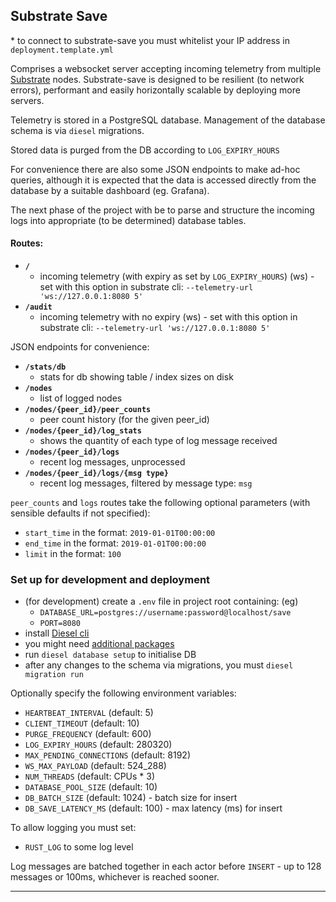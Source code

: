 ## Substrate Save

\* to connect to substrate-save you must whitelist your IP address in `deployment.template.yml`

Comprises a websocket server accepting incoming telemetry from multiple 
[Substrate](https://github.com/paritytech/substrate) nodes. Substrate-save is designed to be resilient (to network errors), 
performant and easily horizontally scalable by deploying more servers.

Telemetry is stored in a PostgreSQL database. Management of the database schema is via `diesel` migrations.

Stored data is purged from the DB according to `LOG_EXPIRY_HOURS`

For convenience there are also some JSON endpoints to make ad-hoc queries, although it is expected that 
the data is accessed directly from the database by a suitable dashboard (eg. Grafana).

The next phase of the project with be to parse and structure the incoming logs into 
appropriate (to be determined) database tables.

#### Routes:

- **`/`** 
  - incoming telemetry (with expiry as set by `LOG_EXPIRY_HOURS`) (ws) - set with this option in substrate cli: `--telemetry-url 'ws://127.0.0.1:8080 5'`
- **`/audit`** 
  - incoming telemetry with no expiry (ws) - set with this option in substrate cli: `--telemetry-url 'ws://127.0.0.1:8080 5'`

JSON endpoints for convenience:
- **`/stats/db`** 
  - stats for db showing table / index sizes on disk
- **`/nodes`** 
  - list of logged nodes
- **`/nodes/{peer_id}/peer_counts`** 
  - peer count history (for the 
given peer_id)
- **`/nodes/{peer_id}/log_stats`** 
  - shows the quantity of each type of log message received
- **`/nodes/{peer_id}/logs`** 
  - recent log messages, unprocessed
- **`/nodes/{peer_id}/logs/{msg type}`** 
  - recent log messages, filtered by message type: `msg`

`peer_counts` and `logs` routes take the following optional parameters (with sensible defaults if not specified):
- `start_time` in the format: `2019-01-01T00:00:00`
- `end_time` in the format: `2019-01-01T00:00:00`
- `limit` in the format: `100`

### Set up for development and deployment

- (for development) create a `.env` file in project root containing: (eg) 
    - `DATABASE_URL=postgres://username:password@localhost/save` 
    - `PORT=8080`
- install [Diesel cli](https://github.com/diesel-rs/diesel/tree/master/diesel_cli)
- you might need [additional packages](https://github.com/diesel-rs/diesel/blob/master/guide_drafts/backend_installation.md)
- run `diesel database setup` to initialise DB
- after any changes to the schema via migrations, you must `diesel migration run`

Optionally specify the following environment variables:

- `HEARTBEAT_INTERVAL` (default: 5)
- `CLIENT_TIMEOUT` (default: 10)
- `PURGE_FREQUENCY` (default: 600)
- `LOG_EXPIRY_HOURS`  (default: 280320)
- `MAX_PENDING_CONNECTIONS` (default: 8192)
- `WS_MAX_PAYLOAD` (default: 524_288)
- `NUM_THREADS` (default: CPUs * 3)
- `DATABASE_POOL_SIZE` (default: 10)
- `DB_BATCH_SIZE` (default: 1024) - batch size for insert
- `DB_SAVE_LATENCY_MS` (default: 100) - max latency (ms) for insert

To allow logging you must set:

- `RUST_LOG` to some log level

Log messages are batched together in each actor before `INSERT` 
\- up to 128 messages or 100ms, whichever is reached sooner. 

---
